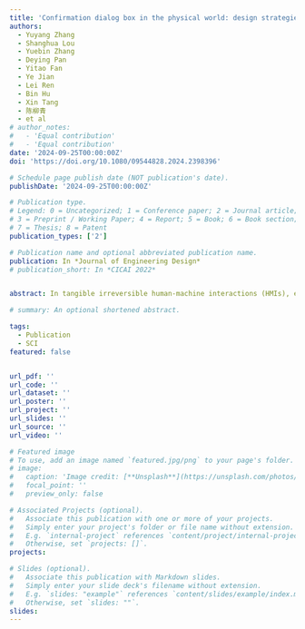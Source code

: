 ```yaml
---
title: 'Confirmation dialog box in the physical world: design strategies on tangible confirmation behavior in human-machine interaction'
authors:
  - Yuyang Zhang
  - Shanghua Lou
  - Yuebin Zhang
  - Deying Pan
  - Yitao Fan
  - Ye Jian
  - Lei Ren
  - Bin Hu
  - Xin Tang
  - 陈柳青
  - et al
# author_notes:
#   - 'Equal contribution'
#   - 'Equal contribution'
date: '2024-09-25T00:00:00Z'
doi: 'https://doi.org/10.1080/09544828.2024.2398396'

# Schedule page publish date (NOT publication's date).
publishDate: '2024-09-25T00:00:00Z'

# Publication type.
# Legend: 0 = Uncategorized; 1 = Conference paper; 2 = Journal article;
# 3 = Preprint / Working Paper; 4 = Report; 5 = Book; 6 = Book section;
# 7 = Thesis; 8 = Patent
publication_types: ['2']

# Publication name and optional abbreviated publication name.
publication: In *Journal of Engineering Design*
# publication_short: In *CICAI 2022*


abstract: In tangible irreversible human-machine interactions (HMIs), erroneous inputs resulting from users’ unfamiliarity, inattention, or ingrained habits can lead to unintended consequences. Although some design measures like buttons with protective shells or safety switches before critical actions have been implemented to minimize human errors in both everyday products and industrial interfaces, a cohesive guiding strategy on when, where, and how to prevent unintended consequences is lacking. Inspired by the confirmation dialog boxes commonly utilized in graphical user interfaces, this study proposes design strategies for effective tangible confirmation behaviors in HMIs. Initially, a workshop was conducted to gather design cases and explore potential design opportunities in future scenarios. By analysing the outcomes, we propose an evaluation method for assessing the necessity and complexity requirements of confirmation design and introduce a design library considering complexity levels graded by users’ time, effort, and cognitive load expenditure. Subsequently, a user behavior experiment was conducted to validate the feasibility and efficacy of the proposed strategies. Our strategies offer valuable references for designers, highlighting the significance of confirmation design in preventing human errors. Following these strategies, designers and engineers can integrate more Kansai engineering principles into HMIs to ensure user safety, protect property, and enhance interaction efficiency.

# summary: An optional shortened abstract.

tags:
  - Publication
  - SCI
featured: false


url_pdf: ''
url_code: ''
url_dataset: ''
url_poster: ''
url_project: ''
url_slides: ''
url_source: ''
url_video: ''

# Featured image
# To use, add an image named `featured.jpg/png` to your page's folder.
# image:
#   caption: 'Image credit: [**Unsplash**](https://unsplash.com/photos/jdD8gXaTZsc)'
#   focal_point: ''
#   preview_only: false

# Associated Projects (optional).
#   Associate this publication with one or more of your projects.
#   Simply enter your project's folder or file name without extension.
#   E.g. `internal-project` references `content/project/internal-project/index.md`.
#   Otherwise, set `projects: []`.
projects: 

# Slides (optional).
#   Associate this publication with Markdown slides.
#   Simply enter your slide deck's filename without extension.
#   E.g. `slides: "example"` references `content/slides/example/index.md`.
#   Otherwise, set `slides: ""`.
slides:
---
```

<!-- 
{{% callout note %}}
Click the _Cite_ button above to demo the feature to enable visitors to import publication metadata into their reference management software.
{{% /callout %}}

Supplementary notes can be added here, including [code and math](https://wowchemy.com/docs/content/writing-markdown-latex/). -->